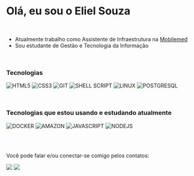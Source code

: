 # Olá, eu sou o Eliel Souza

<br>

- Atualmente trabalho como Assistente de Infraestrutura na [Mobilemed](https://mobilemed.com.br/)
- Sou estudante de Gestão e Tecnologia da Informação

<br>

### Tecnologias

![HTML5](https://img.shields.io/badge/HTML5-E34F26?style=for-the-badge&logo=html5&logoColor=white)
![CSS3](https://img.shields.io/badge/CSS3-1572B6?style=for-the-badge&logo=css3&logoColor=white)
![GIT](https://img.shields.io/badge/GIT-E44C30?style=for-the-badge&logo=git&logoColor=white)
![SHELL SCRIPT](https://img.shields.io/badge/Shell_Script-4A4A55?style=for-the-badge&logo=gnu-bash&logoColor=white)
![LINUX](https://img.shields.io/badge/Linux-FCC624?style=for-the-badge&logo=linux&logoColor=black)
![POSTGRESQL](https://img.shields.io/badge/PostgreSQL-316192?style=for-the-badge&logo=postgresql&logoColor=white)

<br>

### Tecnologias que estou usando e estudando atualmente

![DOCKER](https://img.shields.io/badge/DOCKER-003F8C?style=for-the-badge&logo=docker&logoColor=white)
![AMAZON](https://img.shields.io/badge/Amazon_AWS-232F3E?style=for-the-badge&logo=amazon-aws&logoColor=white)
![JAVASCRIPT](https://img.shields.io/badge/JavaScript-323330?style=for-the-badge&logo=javascript&logoColor=F7DF1E)
![NODEJS](https://img.shields.io/badge/Node.js-43853D?style=for-the-badge&logo=node.js&logoColor=white)

<br>
<br>

Você pode falar e/ou conectar-se comigo pelos contatos:

<a href = "mailto:eliel.souzha@gmail.com"><img src="https://img.shields.io/badge/-Gmail-%23333?style=for-the-badge&logo=gmail&logoColor=white" target="_blank"></a>
<a href="https://www.linkedin.com/in/eliel-souza-aa990320a" target="_blank">
<img src="https://img.shields.io/badge/-LinkedIn-0077B5?style=for-the-badge&logo=linkedin&logoColor=white" target="_blank">
</a>
